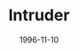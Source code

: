 ---
mission_id: intruder
slug: "intruder"
editorsChoice:
title: "Intruder"
authors: 
    - "David Lovejoy"
date: 1996-11-10
filename: "/missions/intruder.zip"
description: "You are tasked with infiltrating the Imperial base located in the Cluster Worlds at quadrant 3b-4,500.034. Not much in the way of intelligence information is known, you will be pretty well much on your own. Steal what ever you can and return to your ship."
cover:
levelReplaced:	SECBASE
difficulty: yes
bm:	yes
fme: no
wax: yes
three_do: yes
voc: yes
gmd: no
vue: no
lfd: yes
base: "New level from scratch" 
editors: "WDFUSE 2.1b"

---